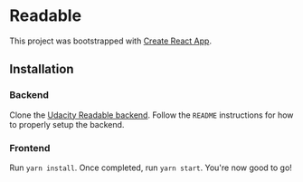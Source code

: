 # Readable

This project was bootstrapped with [Create React App](https://github.com/facebookincubator/create-react-app).


## Installation


### Backend

Clone the [Udacity Readable backend](https://github.com/udacity/reactnd-project-readable-starter). Follow the `README` instructions for how to properly setup the backend.


### Frontend

Run `yarn install`. Once completed, run `yarn start`. You're now good to go!
